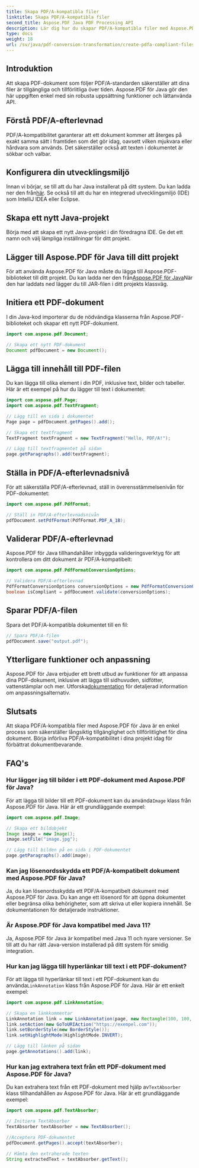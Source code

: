 ```yaml
---
title: Skapa PDF/A-kompatibla filer
linktitle: Skapa PDF/A-kompatibla filer
second_title: Aspose.PDF Java PDF Processing API
description: Lär dig hur du skapar PDF/A-kompatibla filer med Aspose.PDF för Java. Steg-för-steg-guide med kodexempel för branschstandard-PDF-filer.
type: docs
weight: 18
url: /sv/java/pdf-conversion-transformation/create-pdfa-compliant-files/
---
```


## Introduktion

Att skapa PDF-dokument som följer PDF/A-standarden säkerställer att dina filer är tillgängliga och tillförlitliga över tiden. Aspose.PDF för Java gör den här uppgiften enkel med sin robusta uppsättning funktioner och lättanvända API.

## Förstå PDF/A-efterlevnad

PDF/A-kompatibilitet garanterar att ett dokument kommer att återges på exakt samma sätt i framtiden som det gör idag, oavsett vilken mjukvara eller hårdvara som används. Det säkerställer också att texten i dokumentet är sökbar och valbar.

## Konfigurera din utvecklingsmiljö

 Innan vi börjar, se till att du har Java installerat på ditt system. Du kan ladda ner den från[här](https://www.java.com/download/). Se också till att du har en integrerad utvecklingsmiljö (IDE) som IntelliJ IDEA eller Eclipse.

## Skapa ett nytt Java-projekt

Börja med att skapa ett nytt Java-projekt i din föredragna IDE. Ge det ett namn och välj lämpliga inställningar för ditt projekt.

## Lägger till Aspose.PDF för Java till ditt projekt

 För att använda Aspose.PDF för Java måste du lägga till Aspose.PDF-biblioteket till ditt projekt. Du kan ladda ner den från[Aspose.PDF för Java](https://releases.aspose.com/pdf/java/)När den har laddats ned lägger du till JAR-filen i ditt projekts klassväg.

## Initiera ett PDF-dokument

I din Java-kod importerar du de nödvändiga klasserna från Aspose.PDF-biblioteket och skapar ett nytt PDF-dokument.

```java
import com.aspose.pdf.Document;

// Skapa ett nytt PDF-dokument
Document pdfDocument = new Document();
```

## Lägga till innehåll till PDF-filen

Du kan lägga till olika element i din PDF, inklusive text, bilder och tabeller. Här är ett exempel på hur du lägger till text i dokumentet:

```java
import com.aspose.pdf.Page;
import com.aspose.pdf.TextFragment;

// Lägg till en sida i dokumentet
Page page = pdfDocument.getPages().add();

// Skapa ett textfragment
TextFragment textFragment = new TextFragment("Hello, PDF/A!");

// Lägg till textfragmentet på sidan
page.getParagraphs().add(textFragment);
```

## Ställa in PDF/A-efterlevnadsnivå

För att säkerställa PDF/A-efterlevnad, ställ in överensstämmelsenivån för PDF-dokumentet:

```java
import com.aspose.pdf.PdfFormat;

// Ställ in PDF/A-efterlevnadsnivån
pdfDocument.setPdfFormat(PdfFormat.PDF_A_1B);
```

## Validerar PDF/A-efterlevnad

Aspose.PDF för Java tillhandahåller inbyggda valideringsverktyg för att kontrollera om ditt dokument är PDF/A-kompatibelt:

```java
import com.aspose.pdf.PdfFormatConversionOptions;

// Validera PDF/A-efterlevnad
PdfFormatConversionOptions conversionOptions = new PdfFormatConversionOptions(PdfFormat.PDF_A_1B, new PdfFormatConversionOptions(), 1000);
boolean isCompliant = pdfDocument.validate(conversionOptions);
```

## Sparar PDF/A-filen

Spara det PDF/A-kompatibla dokumentet till en fil:

```java
// Spara PDF/A-filen
pdfDocument.save("output.pdf");
```

## Ytterligare funktioner och anpassning

Aspose.PDF för Java erbjuder ett brett utbud av funktioner för att anpassa dina PDF-dokument, inklusive att lägga till sidhuvuden, sidfötter, vattenstämplar och mer. Utforska[dokumentation](https://reference.aspose.com/pdf/java/) för detaljerad information om anpassningsalternativ.

## Slutsats

Att skapa PDF/A-kompatibla filer med Aspose.PDF för Java är en enkel process som säkerställer långsiktig tillgänglighet och tillförlitlighet för dina dokument. Börja införliva PDF/A-kompatibilitet i dina projekt idag för förbättrat dokumentbevarande.

## FAQ's

### Hur lägger jag till bilder i ett PDF-dokument med Aspose.PDF för Java?

 För att lägga till bilder till ett PDF-dokument kan du använda`Image` klass från Aspose.PDF för Java. Här är ett grundläggande exempel:

```java
import com.aspose.pdf.Image;

// Skapa ett bildobjekt
Image image = new Image();
image.setFile("image.jpg");

// Lägg till bilden på en sida i PDF-dokumentet
page.getParagraphs().add(image);
```

### Kan jag lösenordsskydda ett PDF/A-kompatibelt dokument med Aspose.PDF för Java?

Ja, du kan lösenordsskydda ett PDF/A-kompatibelt dokument med Aspose.PDF för Java. Du kan ange ett lösenord för att öppna dokumentet eller begränsa olika behörigheter, som att skriva ut eller kopiera innehåll. Se dokumentationen för detaljerade instruktioner.

### Är Aspose.PDF för Java kompatibel med Java 11?

Ja, Aspose.PDF för Java är kompatibel med Java 11 och nyare versioner. Se till att du har rätt Java-version installerad på ditt system för smidig integration.

### Hur kan jag lägga till hyperlänkar till text i ett PDF-dokument?

 För att lägga till hyperlänkar till text i ett PDF-dokument kan du använda`LinkAnnotation` klass från Aspose.PDF för Java. Här är ett enkelt exempel:

```java
import com.aspose.pdf.LinkAnnotation;

// Skapa en länkkommentar
LinkAnnotation link = new LinkAnnotation(page, new Rectangle(100, 100, 200, 120));
link.setAction(new GoToURIAction("https://exempel.com"));
link.setBorderStyle(new BorderStyle());
link.setHighlightMode(HighlightMode.INVERT);

// Lägg till länken på sidan
page.getAnnotations().add(link);
```

### Hur kan jag extrahera text från ett PDF-dokument med Aspose.PDF för Java?

 Du kan extrahera text från ett PDF-dokument med hjälp av`TextAbsorber` klass tillhandahållen av Aspose.PDF för Java. Här är ett grundläggande exempel:

```java
import com.aspose.pdf.TextAbsorber;

// Initiera TextAbsorber
TextAbsorber textAbsorber = new TextAbsorber();

//Acceptera PDF-dokumentet
pdfDocument.getPages().accept(textAbsorber);

// Hämta den extraherade texten
String extractedText = textAbsorber.getText();
```